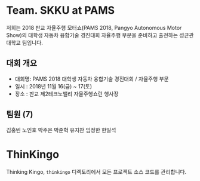 # Team. SKKU at PAMS
저희는 2018 판교 자율주행 모터쇼(PAMS 2018, Pangyo Autonomous Motor Show)의 대학생 자동차 융합기술 경진대회 자율주행 부문을 준비하고 출전하는 성균관대학교 팀입니다.

## 대회 개요
* 대회명: PAMS 2018 대학생 자동차 융합기술 경진대회 / 자율주행 부문
* 일시 : 2018년 11월 16(금) ~ 17(토)
* 장소 : 판교 제2테크노밸리 자율주행쇼런 행사장

## 팀원 (7)
김홍빈 노인호 박주은 박준혁 유지찬 임정한 한일석

# ThinKingo
Thinking Kingo, `thinkingo` 디렉토리에서 모든 프로젝트 소스 코드를 관리합니다.
